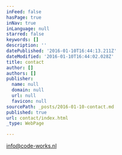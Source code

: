 ```yaml
---
inFeed: false
hasPage: true
inNav: true
inLanguage: null
starred: false
keywords: []
description: ''
datePublished: '2016-01-10T16:44:13.211Z'
dateModified: '2016-01-10T16:44:02.028Z'
title: contact
author: []
authors: []
publisher:
  name: null
  domain: null
  url: null
  favicon: null
sourcePath: _posts/2016-01-10-contact.md
published: true
url: contact/index.html
_type: WebPage

---
```

info@code-works.nl